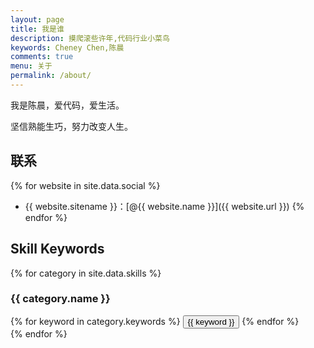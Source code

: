 ```yaml
---
layout: page
title: 我是谁
description: 摸爬滚些许年,代码行业小菜鸟
keywords: Cheney Chen,陈晨
comments: true
menu: 关于
permalink: /about/
---
```


我是陈晨，爱代码，爱生活。


坚信熟能生巧，努力改变人生。

## 联系

{% for website in site.data.social %}
* {{ website.sitename }}：[@{{ website.name }}]({{ website.url }})
{% endfor %}

## Skill Keywords

{% for category in site.data.skills %}
### {{ category.name }}
<div class="btn-inline">
{% for keyword in category.keywords %}
<button class="btn btn-outline" type="button">{{ keyword }}</button>
{% endfor %}
</div>
{% endfor %}

